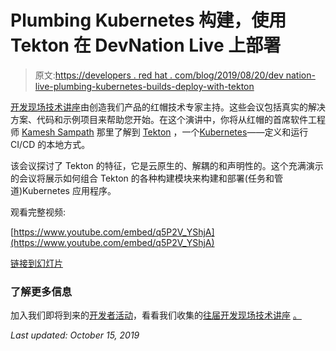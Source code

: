 # Plumbing Kubernetes 构建，使用 Tekton 在 DevNation Live 上部署

> 原文:[https://developers . red hat . com/blog/2019/08/20/dev nation-live-plumbing-kubernetes-builds-deploy-with-tekton](https://developers.redhat.com/blog/2019/08/20/devnation-live-plumbing-kubernetes-builds-deploy-with-tekton)

[开发现场技术讲座](https://developers.redhat.com/devnation/?page=0)由创造我们产品的红帽技术专家主持。这些会议包括真实的解决方案、代码和示例项目来帮助您开始。在这个演讲中，你将从红帽的首席软件工程师 [Kamesh Sampath](https://developers.redhat.com/blog/author/kameshsampath/) 那里了解到 [Tekton](https://tekton.dev/) ，一个[Kubernetes](https://developers.redhat.com/topics/kubernetes/)——定义和运行 CI/CD 的本地方式。

该会议探讨了 Tekton 的特征，它是云原生的、解耦的和声明性的。这个充满演示的会议将展示如何组合 Tekton 的各种构建模块来构建和部署(任务和管道)Kubernetes 应用程序。

观看完整视频:

[https://www.youtube.com/embed/q5P2V_YShjA](https://www.youtube.com/embed/q5P2V_YShjA)

[链接到幻灯片](https://slidr.io/kameshsampath/plumbing-kubernetes-builds-deploy-with-tekton#1)

### 了解更多信息

加入我们即将到来的[开发者活动](https://developers.redhat.com/events/)，看看我们收集的[往届开发现场技术讲座](https://developers.redhat.com/devnation/?page=0) [。](https://developers.redhat.com/events/)

*Last updated: October 15, 2019*